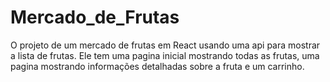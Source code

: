 # Mercado_de_Frutas
O projeto de um mercado de frutas em React usando uma api para mostrar a lista de frutas.
Ele tem uma pagina inicial mostrando todas as frutas, uma pagina mostrando informações detalhadas sobre a fruta e um carrinho. 
